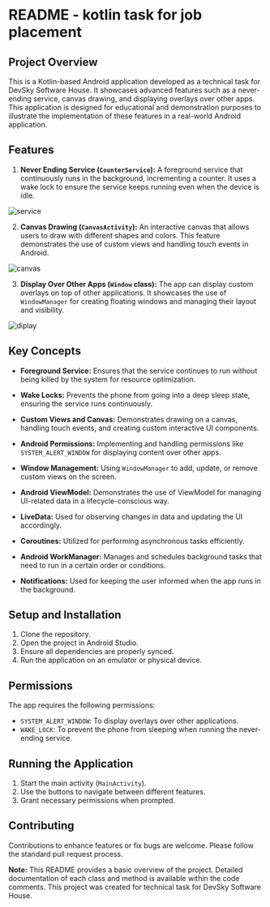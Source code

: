 # README - kotlin task for job placement

## Project Overview
This is a Kotlin-based Android application developed as a technical task for DevSky Software House. It showcases advanced features such as a never-ending service, canvas drawing, and displaying overlays over other apps. This application is designed for educational and demonstration purposes to illustrate the implementation of these features in a real-world Android application.

## Features
1. **Never Ending Service (`CounterService`):** A foreground service that continuously runs in the background, incrementing a counter. It uses a wake lock to ensure the service keeps running even when the device is idle.

![service](https://github.com/Hasnain17/DevSkyTasks/assets/62245237/d9f1e140-8780-4ead-8967-a338d56a0916)

2. **Canvas Drawing (`CanvasActivity`):** An interactive canvas that allows users to draw with different shapes and colors. This feature demonstrates the use of custom views and handling touch events in Android.

![canvas](https://github.com/Hasnain17/DevSkyTasks/assets/62245237/83decb73-fdf7-4504-8072-6b13783e49dc)

3. **Display Over Other Apps (`Window` class):** The app can display custom overlays on top of other applications. It showcases the use of `WindowManager` for creating floating windows and managing their layout and visibility.

![diplay](https://github.com/Hasnain17/DevSkyTasks/assets/62245237/f70f62e0-8922-4d62-837f-1d2d6a22e2d9)

## Key Concepts
- **Foreground Service:** Ensures that the service continues to run without being killed by the system for resource optimization.

- **Wake Locks:** Prevents the phone from going into a deep sleep state, ensuring the service runs continuously.

- **Custom Views and Canvas:** Demonstrates drawing on a canvas, handling touch events, and creating custom interactive UI components.

- **Android Permissions:** Implementing and handling permissions like `SYSTEM_ALERT_WINDOW` for displaying content over other apps.

- **Window Management:** Using `WindowManager` to add, update, or remove custom views on the screen.

- **Android ViewModel:** Demonstrates the use of ViewModel for managing UI-related data in a lifecycle-conscious way.

- **LiveData:** Used for observing changes in data and updating the UI accordingly.

- **Coroutines:** Utilized for performing asynchronous tasks efficiently.

- **Android WorkManager:** Manages and schedules background tasks that need to run in a certain order or conditions.

- **Notifications:** Used for keeping the user informed when the app runs in the background.

## Setup and Installation
1. Clone the repository.
2. Open the project in Android Studio.
3. Ensure all dependencies are properly synced.
4. Run the application on an emulator or physical device.

## Permissions
The app requires the following permissions:
- `SYSTEM_ALERT_WINDOW`: To display overlays over other applications.
- `WAKE_LOCK`: To prevent the phone from sleeping when running the never-ending service.

## Running the Application
1. Start the main activity (`MainActivity`).
2. Use the buttons to navigate between different features.
3. Grant necessary permissions when prompted.

## Contributing
Contributions to enhance features or fix bugs are welcome. Please follow the standard pull request process.



**Note:** This README provides a basic overview of the project. Detailed documentation of each class and method is available within the code comments. This project was created for technical task for DevSky Software House.
